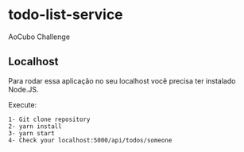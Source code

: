 # todo-list-service
AoCubo Challenge

## Localhost
Para rodar essa aplicação no seu localhost você precisa ter instalado Node.JS.

Execute:
```
1- Git clone repository
2- yarn install
3- yarn start
4- Check your localhost:5000/api/todos/someone
```
